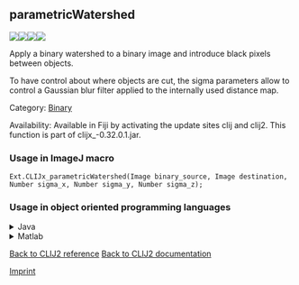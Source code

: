 ## parametricWatershed
<img src="images/mini_empty_logo.png"/><img src="images/mini_empty_logo.png"/><img src="images/mini_clijx_logo.png"/><img src="images/mini_empty_logo.png"/>

Apply a binary watershed to a binary image and introduce black pixels between objects.

To have control about where objects are cut, the sigma parameters allow to control a Gaussian blur filter applied to the internally used distance map.

Category: [Binary](https://clij.github.io/clij2-docs/reference__binary)

Availability: Available in Fiji by activating the update sites clij and clij2.
This function is part of clijx_-0.32.0.1.jar.

### Usage in ImageJ macro
```
Ext.CLIJx_parametricWatershed(Image binary_source, Image destination, Number sigma_x, Number sigma_y, Number sigma_z);
```


### Usage in object oriented programming languages



<details>

<summary>
Java
</summary>
<pre class="highlight">// init CLIJ and GPU
import net.haesleinhuepf.clijx.CLIJx;
import net.haesleinhuepf.clij.clearcl.ClearCLBuffer;
CLIJx clijx = CLIJx.getInstance();

// get input parameters
ClearCLBuffer binary_source = clijx.push(binary_sourceImagePlus);
destination = clijx.create(binary_source);
float sigma_x = 1.0;
float sigma_y = 2.0;
float sigma_z = 3.0;
</pre>

<pre class="highlight">
// Execute operation on GPU
clijx.parametricWatershed(binary_source, destination, sigma_x, sigma_y, sigma_z);
</pre>

<pre class="highlight">
// show result
destinationImagePlus = clijx.pull(destination);
destinationImagePlus.show();

// cleanup memory on GPU
clijx.release(binary_source);
clijx.release(destination);
</pre>

</details>



<details>

<summary>
Matlab
</summary>
<pre class="highlight">% init CLIJ and GPU
clijx = init_clatlabx();

% get input parameters
binary_source = clijx.pushMat(binary_source_matrix);
destination = clijx.create(binary_source);
sigma_x = 1.0;
sigma_y = 2.0;
sigma_z = 3.0;
</pre>

<pre class="highlight">
% Execute operation on GPU
clijx.parametricWatershed(binary_source, destination, sigma_x, sigma_y, sigma_z);
</pre>

<pre class="highlight">
% show result
destination = clijx.pullMat(destination)

% cleanup memory on GPU
clijx.release(binary_source);
clijx.release(destination);
</pre>

</details>



[Back to CLIJ2 reference](https://clij.github.io/clij2-docs/reference)
[Back to CLIJ2 documentation](https://clij.github.io/clij2-docs)

[Imprint](https://clij.github.io/imprint)
